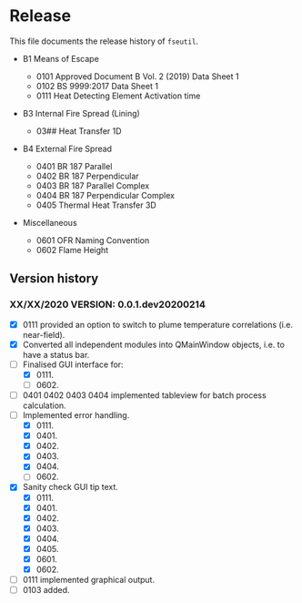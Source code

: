 # Release

This file documents the release history of `fseutil`.

- B1 Means of Escape
    - 0101 Approved Document B Vol. 2 (2019) Data Sheet 1
    - 0102 BS 9999:2017 Data Sheet 1
    - 0111 Heat Detecting Element Activation time
    
- B3 Internal Fire Spread (Lining)
    - 03## Heat Transfer 1D
    
- B4 External Fire Spread
    - 0401 BR 187 Parallel
    - 0402 BR 187 Perpendicular
    - 0403 BR 187 Parallel Complex
    - 0404 BR 187 Perpendicular Complex
    - 0405 Thermal Heat Transfer 3D
    
- Miscellaneous
    - 0601 OFR Naming Convention
    - 0602 Flame Height

## Version history

### XX/XX/2020 VERSION: 0.0.1.dev20200214

- [x] 0111 provided an option to switch to plume temperature correlations (i.e. near-field).
- [x] Converted all independent modules into QMainWindow objects, i.e. to have a status bar.
- [ ] Finalised GUI interface for:
    - [x] 0111\.
    - [ ] 0602\.
- [ ] 0401 0402 0403 0404 implemented tableview for batch process calculation.
- [ ] Implemented error handling.
    - [x] 0111\.
    - [x] 0401\.
    - [x] 0402\.
    - [x] 0403\.
    - [x] 0404\.
    - [ ] 0602\.
- [x] Sanity check GUI tip text.
    - [x] 0111\.
    - [x] 0401\.
    - [x] 0402\.
    - [x] 0403\.
    - [x] 0404\.
    - [x] 0405\.
    - [x] 0601\.
    - [x] 0602\.
- [ ] 0111 implemented graphical output.
- [ ] 0103 added.

